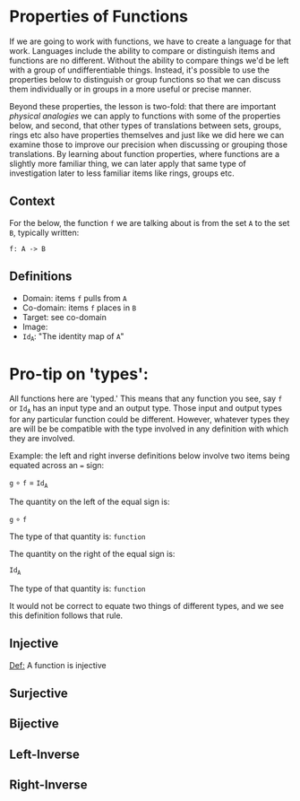 # Properties of Functions

If we are going to work with functions, we have to create a language for that work. Languages include the ability to compare or distinguish items and functions are no different. Without the ability to compare things we'd be left with a group of undifferentiable things. Instead, it's possible to use the properties below to distinguish or group functions so that we can discuss them individually or in groups in a more useful or precise manner. 

Beyond these properties, the lesson is two-fold: that there are important *physical analogies* we can apply to functions with some of the properties below, and second, that other types of translations between sets, groups, rings etc also have properties themselves and just like we did here we can examine those to improve our precision when discussing or grouping those translations. By learning about function properties, where functions are a slightly more familiar thing, we can later apply that same type of investigation later to less familiar items like rings, groups etc. 

## Context

For the below, the function ```f``` we are talking about is from the set ```A``` to the set ```B```, typically written: 

    f: A -> B

## Definitions

* Domain: items ```f``` pulls from ```A```
* Co-domain: items ```f``` places in ```B```
* Target: see co-domain
* Image: 
* ```Id```<sub>```A```</sub>: "The identity map of ```A```"

# Pro-tip on 'types': 

All functions here are 'typed.' This means that any function you see, say ```f``` or ```Id```<sub>```A```</sub> has an input type and an output type. Those input and output types for any particular function could be different. However, whatever types they are will be be compatible with the type involved in any definition with which they are involved. 

Example: the left and right inverse definitions below involve two items being equated across an ```=``` sign: 

```g``` ∘ ```f``` =  ```Id```<sub>```A```

The quantity on the left of the equal sign is: 

```g``` ∘ ```f```

The type of that quantity is: ```function```

The quantity on the right of the equal sign is: 

```Id```<sub>```A```

The type of that quantity is: ```function```

It would not be correct to equate two things of different types, and we see this definition follows that rule. 

## Injective

<u>Def:</u> A function is injective

## Surjective

## Bijective

## Left-Inverse

## Right-Inverse


